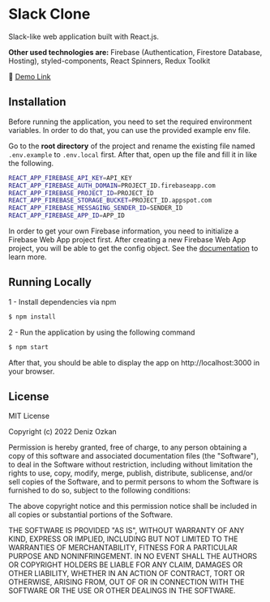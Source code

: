 # Slack Clone

Slack-like web application built with React.js.

**Other used technologies are:** Firebase (Authentication, Firestore Database, Hosting), styled-components, React Spinners, Redux Toolkit

🔗 [Demo Link](https://slack-clone-6cc34.web.app/)

## Installation

Before running the application, you need to set the required environment variables. In order to do that, you can use the provided example env file.

Go to the **root directory** of the project and rename the existing file named `.env.example` to `.env.local` first. After that, open up the file and fill it in like the following.

```bash
REACT_APP_FIREBASE_API_KEY=API_KEY
REACT_APP_FIREBASE_AUTH_DOMAIN=PROJECT_ID.firebaseapp.com
REACT_APP_FIREBASE_PROJECT_ID=PROJECT_ID
REACT_APP_FIREBASE_STORAGE_BUCKET=PROJECT_ID.appspot.com
REACT_APP_FIREBASE_MESSAGING_SENDER_ID=SENDER_ID
REACT_APP_FIREBASE_APP_ID=APP_ID
```

In order to get your own Firebase information, you need to initialize a Firebase Web App project first. After creating a new Firebase Web App project, you will be able to get the config object. See the [documentation](https://firebase.google.com/docs/web/learn-more#config-object) to learn more.

## Running Locally

1 - Install dependencies via npm

```bash
$ npm install
```

2 - Run the application by using the following command

```bash
$ npm start
```

After that, you should be able to display the app on http://localhost:3000 in your browser.

## License

MIT License

Copyright (c) 2022 Deniz Ozkan

Permission is hereby granted, free of charge, to any person obtaining a copy
of this software and associated documentation files (the "Software"), to deal
in the Software without restriction, including without limitation the rights
to use, copy, modify, merge, publish, distribute, sublicense, and/or sell
copies of the Software, and to permit persons to whom the Software is
furnished to do so, subject to the following conditions:

The above copyright notice and this permission notice shall be included in all
copies or substantial portions of the Software.

THE SOFTWARE IS PROVIDED "AS IS", WITHOUT WARRANTY OF ANY KIND, EXPRESS OR
IMPLIED, INCLUDING BUT NOT LIMITED TO THE WARRANTIES OF MERCHANTABILITY,
FITNESS FOR A PARTICULAR PURPOSE AND NONINFRINGEMENT. IN NO EVENT SHALL THE
AUTHORS OR COPYRIGHT HOLDERS BE LIABLE FOR ANY CLAIM, DAMAGES OR OTHER
LIABILITY, WHETHER IN AN ACTION OF CONTRACT, TORT OR OTHERWISE, ARISING FROM,
OUT OF OR IN CONNECTION WITH THE SOFTWARE OR THE USE OR OTHER DEALINGS IN THE
SOFTWARE.

